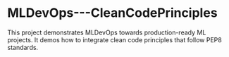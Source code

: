 # MLDevOps---CleanCodePrinciples
This project demonstrates MLDevOps towards production-ready ML projects. It demos how to integrate clean code principles that follow PEP8 standards. 
